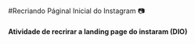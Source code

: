 #Recriando Páginal Inicial do Instagram :camera:

#### Atividade de recrirar a landing page do instaram (DIO)